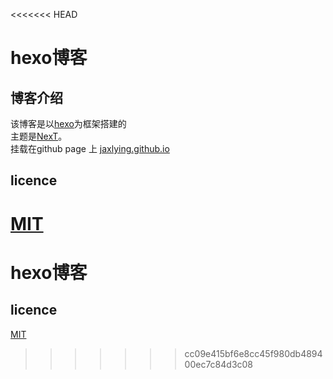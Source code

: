 <<<<<<< HEAD
# hexo博客

## 博客介绍
该博客是以[hexo](https://hexo.io)为框架搭建的   
主题是[NexT](http://theme-next.iissnan.com/)。   
挂载在github page 上 [jaxlying.github.io](http://jaxlying.github.io)    
## licence
[MIT](/LICENCE.md)
=======
# hexo博客

 
## licence
[MIT](/LICENCE.md)
>>>>>>> cc09e415bf6e8cc45f980db489400ec7c84d3c08
